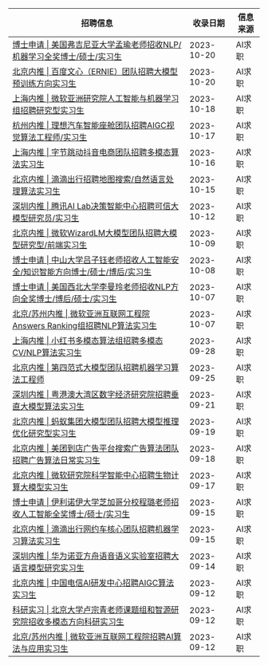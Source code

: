 | 招聘信息| 收录日期 | 信息来源 |
|-|-|-|
| [博士申请 \| 美国弗吉尼亚大学孟瑜老师招收NLP/机器学习全奖博士/硕士/实习生](http://mp.weixin.qq.com/s?__biz=Mzg4NDY1NDU1OA==&mid=2247499040&idx=1&sn=6dae1dc5f924433ffab66cfe40100b51&chksm=cfb65591f8c1dc878783a4514a7d7572e316b83457ef133fb1c9dcae632754958dbd720da41c#rd) |2023-10-20|AI求职
| [北京内推 \| 百度文心（ERNIE）团队招聘大模型预训练方向实习生](http://mp.weixin.qq.com/s?__biz=Mzg4NDY1NDU1OA==&mid=2247499040&idx=2&sn=937b2b1c831c7a5991c05aa3e309a5f7&chksm=cfb65591f8c1dc87e0a6397453d415a9ec6150d6bf540f6424fd45414eb9856267e2634ca2f3#rd) |2023-10-20|AI求职
| [上海内推 \| 微软亚洲研究院人工智能与机器学习组招聘研究型实习生](http://mp.weixin.qq.com/s?__biz=Mzg4NDY1NDU1OA==&mid=2247499027&idx=2&sn=f73391a7ad948373091792bd49d37f1f&chksm=cfb655a2f8c1dcb47f1f32adaa68417254bd0c7184bbbc3e3d1519485040483a9b5e3f69b192#rd) |2023-10-18|AI求职
| [杭州内推 \| 理想汽车智能座舱团队招聘AIGC视觉算法工程师/实习生](http://mp.weixin.qq.com/s?__biz=Mzg4NDY1NDU1OA==&mid=2247499005&idx=2&sn=6442e57717497e6177f419d0605de18c&chksm=cfb6544cf8c1dd5af32acdbb584820f748fcf78b06f4d874d1b09606122601b3031570825a36#rd) |2023-10-17|AI求职
| [上海内推 \| 字节跳动抖音电商团队招聘多模态算法实习生](http://mp.weixin.qq.com/s?__biz=Mzg4NDY1NDU1OA==&mid=2247498992&idx=2&sn=93f7963a8df7fa85642e0316d8f2ae56&chksm=cfb65441f8c1dd57b53df1d529e57ba91fb6dc823ba8f214f5d83babc038c1484028661711e2#rd) |2023-10-16|AI求职
| [北京内推 \| 滴滴出行招聘地图搜索/自然语言处理算法实习生](http://mp.weixin.qq.com/s?__biz=Mzg4NDY1NDU1OA==&mid=2247498975&idx=2&sn=3b01564b429d29716e22f36921b1b612&chksm=cfb6546ef8c1dd78000c8bb1250a9d5436afe597572ab15a6857dbc922a809a56264928c57d3#rd) |2023-10-15|AI求职
| [深圳内推 \| 腾讯AI Lab决策智能中心招聘可信大模型研究员/实习生](http://mp.weixin.qq.com/s?__biz=Mzg4NDY1NDU1OA==&mid=2247498902&idx=2&sn=783e1fba9fac866cb4eaeecc11b1c2ae&chksm=cfb65427f8c1dd31703e2b4286eee7f4cea6ae843aee7c7c7f2ad49099f38b52a298bfb290a7#rd) |2023-10-12|AI求职
| [北京内推 \| 微软WizardLM大模型团队招聘大模型研究型/前端实习生](http://mp.weixin.qq.com/s?__biz=Mzg4NDY1NDU1OA==&mid=2247498872&idx=2&sn=b07a95345586da9fdf240f0108d4efbd&chksm=cfb654c9f8c1dddf0fe49dbe7a486e6fe1aca0b35ead455af8e95bc6e305bca1862b58f7deb5#rd) |2023-10-09|AI求职
| [博士申请 \| 中山大学吕子钰老师招收人工智能安全/知识智能方向博士/硕士/博后/实习生](http://mp.weixin.qq.com/s?__biz=Mzg4NDY1NDU1OA==&mid=2247498847&idx=1&sn=45dcb54929d31e0d0c9214e23316d756&chksm=cfb654eef8c1ddf8035b458189aeb0331df5b6133a8d1ef500cd0f34a63f7337354befd82b86#rd) |2023-10-08|AI求职
| [博士申请 \| 美国西北大学李曼玲老师招收NLP方向全奖博士/博后/硕士/实习生](http://mp.weixin.qq.com/s?__biz=Mzg4NDY1NDU1OA==&mid=2247498824&idx=1&sn=d4e6c0abaebe6522129778a1176f46de&chksm=cfb654f9f8c1ddefdd465ec7ef56f342adfb2b5afc540acdd1107721062cf0af8da8d726f3fd#rd) |2023-10-07|AI求职
| [北京/苏州内推 \| 微软亚洲互联网工程院Answers Ranking组招聘NLP算法实习生](http://mp.weixin.qq.com/s?__biz=Mzg4NDY1NDU1OA==&mid=2247498824&idx=2&sn=66d6cd182ead4e2b27f0fecfdc88e2ca&chksm=cfb654f9f8c1ddef981ce2a82c68e2bfa72b26013fe92039c5ec53c2853ffaaf4e8886d36912#rd) |2023-10-07|AI求职
| [上海内推 \| 小红书多模态算法组招聘多模态CV/NLP算法实习生](http://mp.weixin.qq.com/s?__biz=Mzg4NDY1NDU1OA==&mid=2247498806&idx=2&sn=f98fe85563431dfdfbae440de8d2c3ed&chksm=cfb65487f8c1dd91354a675832f29c5f14bc37a1c8a5ebecb8fec595b5c891f262da680e088e#rd) |2023-09-28|AI求职
| [北京内推 \| 第四范式大模型团队招聘机器学习算法工程师](http://mp.weixin.qq.com/s?__biz=Mzg4NDY1NDU1OA==&mid=2247498784&idx=2&sn=8957fe1e6e236f4ddbaca88c1ced4dfe&chksm=cfb65491f8c1dd87eb642f79216c052cf4f1fba353c058e422c3a05ce1354f20032c4d35499b#rd) |2023-09-25|AI求职
| [深圳内推 \| 粤港澳大湾区数字经济研究院招聘垂直大模型算法实习生](http://mp.weixin.qq.com/s?__biz=Mzg4NDY1NDU1OA==&mid=2247498766&idx=2&sn=71eea2e3b364b43f34fff6e2e6bfb9a2&chksm=cfb654bff8c1dda9117edd6dafed54ce806661aee7ce325ef54916cf076a48450d7510928f5e#rd) |2023-09-21|AI求职
| [北京内推 \| 蚂蚁集团大模型团队招聘大模型推理优化研究型实习生](http://mp.weixin.qq.com/s?__biz=Mzg4NDY1NDU1OA==&mid=2247498743&idx=2&sn=44b6e648fab66cef06ad4bf94103c801&chksm=cfb65346f8c1da50d2d3a7905cef2b1d53643870c5a14fdb0a96d0d9aff2c84d30c3b0ff89b9#rd) |2023-09-19|AI求职
| [北京内推 \| 美团到店广告平台搜索广告算法团队招聘广告算法日常实习生](http://mp.weixin.qq.com/s?__biz=Mzg4NDY1NDU1OA==&mid=2247498730&idx=2&sn=54dc3767e6228b1efae97270de446c4c&chksm=cfb6535bf8c1da4df64219049e59a87898eb78776578d19dcf991697b29ba90a99e411530cbe#rd) |2023-09-18|AI求职
| [北京内推 \| 微软研究院科学智能中心招聘生物计算大模型实习生](http://mp.weixin.qq.com/s?__biz=Mzg4NDY1NDU1OA==&mid=2247498718&idx=1&sn=7ac416d052ab79273cf1ebcc0b48ca98&chksm=cfb6536ff8c1da7918c7ba43643302fe19abd830c4db682edea482cc24c1358ea9853d16b80c#rd) |2023-09-17|AI求职
| [博士申请 \| 伊利诺伊大学芝加哥分校程璐老师招收人工智能全奖博士/硕士/实习生](http://mp.weixin.qq.com/s?__biz=Mzg4NDY1NDU1OA==&mid=2247498707&idx=1&sn=0fc1e642bdee5da4113c5b157f660503&chksm=cfb65362f8c1da74ffeebc0e8faaf3a55dd14adefaa75656ac106eae21750cc7a19d9a677971#rd) |2023-09-15|AI求职
| [北京内推 \| 滴滴出行网约车核心团队招聘机器学习算法实习生](http://mp.weixin.qq.com/s?__biz=Mzg4NDY1NDU1OA==&mid=2247498707&idx=2&sn=097bb1af5f370c82a1b054d6921c8053&chksm=cfb65362f8c1da74dab91681924582670514832d68eb56078a8c72955249e7c707c3dc31da12#rd) |2023-09-15|AI求职
| [深圳内推 \| 华为诺亚方舟语音语义实验室招聘大语言模型研究实习生](http://mp.weixin.qq.com/s?__biz=Mzg4NDY1NDU1OA==&mid=2247498697&idx=2&sn=dd917c2137126103ea8ecda7fb101ae9&chksm=cfb65378f8c1da6ed34a5c9aa9b9ee15b7edec04bb82461040963131b1d51bc83ddd944d3417#rd) |2023-09-14|AI求职
| [北京内推 \| 中国电信AI研发中心招聘AIGC算法实习生](http://mp.weixin.qq.com/s?__biz=Mzg4NDY1NDU1OA==&mid=2247498686&idx=2&sn=1953344455a1f7fa4d851c798e4ae997&chksm=cfb6530ff8c1da19563150faccbdd4a02a65cbb78dbd86ef894ecd11327e67e951e44d037942#rd) |2023-09-12|AI求职
| [科研实习 \| 北京大学卢宗青老师课题组和智源研究院招收多模态方向科研实习生](http://mp.weixin.qq.com/s?__biz=Mzg4NDY1NDU1OA==&mid=2247498598&idx=1&sn=2988f9a67a3e95c203a04d9c0ac0276e&chksm=cfb653d7f8c1dac1e2a173cc19b215e4a5ba38f15d776462c4ef032c3deec7d06796a6b5ef67#rd) |2023-09-12|AI求职
| [北京/苏州内推 \| 微软亚洲互联网工程院招聘AI算法与应用实习生](http://mp.weixin.qq.com/s?__biz=Mzg4NDY1NDU1OA==&mid=2247498671&idx=2&sn=7f53666842f52065c2cb6b80e5286378&chksm=cfb6531ef8c1da088fe4b85d111df115a510904ad30e4be76da70a333187bee6ff085a176fc7#rd) |2023-09-12|AI求职
